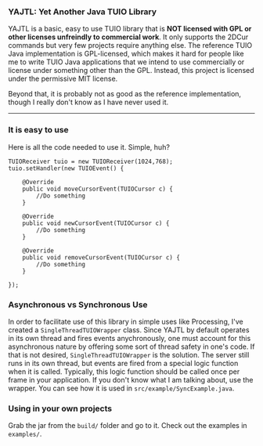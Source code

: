 ### YAJTL: Yet Another Java TUIO Library

YAJTL is a basic, easy to use TUIO library that is **NOT licensed with GPL or other licenses unfreindly to commercial work**. It only supports the 2DCur commands but very few projects require anything else.
The reference TUIO Java implementation is GPL-licensed, which makes it hard for people like me to write TUIO Java applications
that we intend to use commercially or license under something other than the GPL. Instead, this project is licensed under the permissive MIT license.

Beyond that, it is probably not as good as the reference implementation, though I really don't know as I have never used it.

----

### It is easy to use

Here is all the code needed to use it. Simple, huh?

	TUIOReceiver tuio = new TUIOReceiver(1024,768);
	tuio.setHandler(new TUIOEvent() {

		@Override
		public void moveCursorEvent(TUIOCursor c) {
			//Do something
		}

		@Override
		public void newCursorEvent(TUIOCursor c) {
			//Do something
		}

		@Override
		public void removeCursorEvent(TUIOCursor c) {
			//Do something
		}
	
	});


### Asynchronous vs Synchronous Use

In order to facilitate use of this library in simple uses like Processing, I've created a `SingleThreadTUIOWrapper` class. Since YAJTL by default operates in its own thread
and fires events anychronously, one must account for this asynchronous nature by offering some sort of thread safety in one's code. If that is not desired,
`SingleThreadTUIOWrapper` is the solution. The server still runs in its own thread, but events are fired from a special logic function when it is called. Typically, this logic function
should be called once per frame in your application. If you don't know what I am talking about, use the wrapper. You can see how it is used in `src/example/SyncExample.java`.

### Using in your own projects

Grab the jar from the `build/` folder and go to it. Check out the examples in `examples/`.
